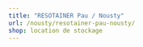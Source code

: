 ```yaml
---
title: "RESOTAINER Pau / Nousty"
url: /nousty/resotainer-pau-nousty/
shop: location de stockage
---
```

